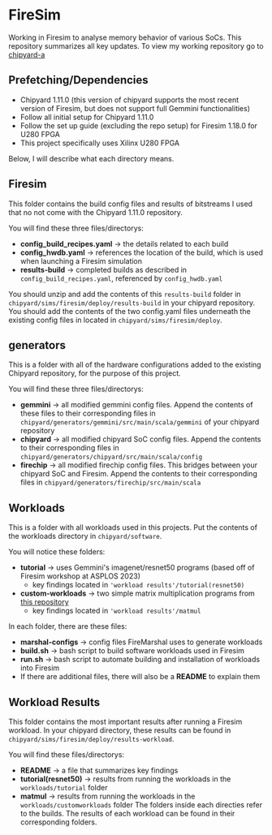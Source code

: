 # FireSim
Working in Firesim to analyse memory behavior of various SoCs. This repository summarizes all key updates. To view my working repository go to [chipyard-a](https://github.com/AnjelicaB/chipyard-a.git)

## Prefetching/Dependencies
- Chipyard 1.11.0 (this version of chipyard supports the most recent version of Firesim, but does not support full Gemmini functionalities)
- Follow all initial setup for Chipyard 1.11.0
- Follow the set up guide (excluding the repo setup) for Firesim 1.18.0 for U280 FPGA
- This project specifically uses Xilinx U280 FPGA

Below, I will describe what each directory means.

## Firesim
This folder contains the build config files and results of bitstreams I used that no not come with the Chipyard 1.11.0 repository. 

You will find these three files/directorys:
- **config_build_recipes.yaml** -> the details related to each build
- **config_hwdb.yaml** -> references the location of the build, which is used when launching a Firesim simulation
- **results-build** -> completed builds as described in `config_build_recipes.yaml`, referenced by `config_hwdb.yaml`

You should unzip and add the contents of this `results-build` folder in `chipyard/sims/firesim/deploy/results-build` in your chipyard repository. You should add the contents of the two config.yaml files underneath the existing config files in located in `chipyard/sims/firesim/deploy`.

## generators
This is a folder with all of the hardware configurations added to the existing Chipyard repository, for the purpose of this project.

You will find these three files/directorys:
- **gemmini** -> all modified gemmini config files. Append the contents of these files to their corresponding files in `chipyard/generators/gemmini/src/main/scala/gemmini` of your chipyard repository
- **chipyard** -> all modified chipyard SoC config files. Append the contents to their corresponding files in `chipyard/generators/chipyard/src/main/scala/config`
- **firechip** -> all modified firechip config files. This bridges between your chipyard SoC and Firesim. Append the contents to their corresponding files in `chipyard/generators/firechip/src/main/scala`

## Workloads
This is a folder with all workloads used in this projects. Put the contents of the workloads directory in `chipyard/software`.

You will notice these folders:
- **tutorial** -> uses Gemmini's imagenet/resnet50 programs (based off of Firesim workshop at ASPLOS 2023)
  - key findings located in `'workload results'/tutorial(resnet50)`
- **custom-workloads** -> two simple matrix multiplication programs from [this repository](https://github.com/stevenyuser/gemmini-stuff/tree/main)
  - key findings located in `'workload results'/matmul`

In each folder, there are these files:
- **marshal-configs** -> config files FireMarshal uses to generate workloads
- **build.sh** -> bash script to build software workloads used in Firesim
- **run.sh** -> bash script to automate building and installation of workloads into Firesim
- If there are additional files, there will also be a **README** to explain them

## Workload Results
This folder contains the most important results after running a Firesim workload. In your chipyard directory, these results can be found in `chipyard/sims/firesim/deploy/results-workload`.

You will find these files/directorys:
- **README** -> a file that summarizes key findings
- **tutorial(resnet50)** -> results from running the workloads in the `workloads/tutorial` folder
- **matmul** -> results from running the workloads in the `workloads/customworkloads` folder
The folders inside each directies refer to the builds. The results of each workload can be found in their corresponding folders.
